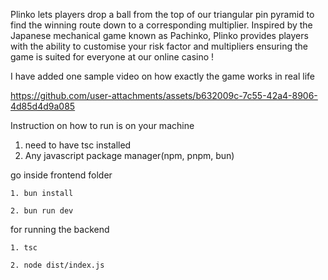 Plinko lets players drop a ball from the top of our triangular pin pyramid to find the winning route down to a corresponding multiplier. Inspired by the Japanese mechanical game known as Pachinko, Plinko provides players with the ability to customise your risk factor and multipliers ensuring the game is suited for everyone at our online casino !

I have added one sample video on how exactly the game works in real life

https://github.com/user-attachments/assets/b632009c-7c55-42a4-8906-4d85d4d9a085


Instruction on how to run is on your machine

1. need to have tsc installed
2. Any javascript package manager(npm, pnpm, bun)

go inside frontend folder
```
1. bun install 
```
```
2. bun run dev
```

for running the backend 
```
1. tsc 
```

```
2. node dist/index.js
```
